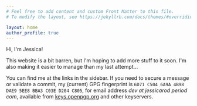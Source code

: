 ```yaml
---
# Feel free to add content and custom Front Matter to this file.
# To modify the layout, see https://jekyllrb.com/docs/themes/#overriding-theme-defaults

layout: home
author_profile: true
---
```


Hi, I'm Jessica!

This website is a bit barren, but I'm hoping to add more stuff to it soon. I'm also making it easier to manage than my last attempt...

You can find me at the links in the sidebar. If you need to secure a message or validate a commit, my (current) GPG fingerprint is `6D71 C504 6A9A 4B98 DAE9 5EE8 BBA3 C03E D204 C805`, for email address _dev at jessicarod period com_, available from [keys.openpgp.org](https://keys.openpgp.org/) and other keyservers.